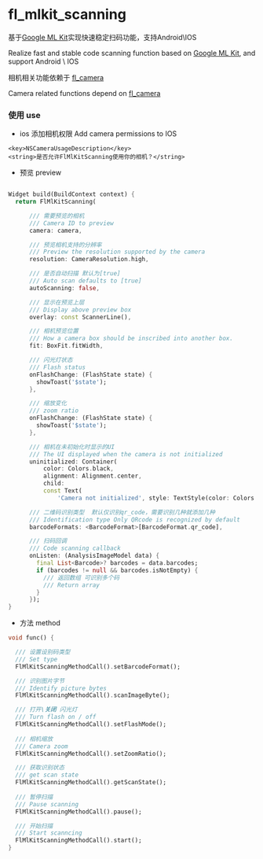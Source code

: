 # fl_mlkit_scanning

基于[Google ML Kit](https://developers.google.com/ml-kit/vision/barcode-scanning)实现快速稳定扫码功能，支持Android\IOS

Realize fast and stable code scanning function based on [Google ML Kit](https://developers.google.com/ml-kit/vision/barcode-scanning), and support Android \ IOS

相机相关功能依赖于 [fl_camera](https://pub.dev/packages/fl_camera) 

Camera related functions depend on [fl_camera](https://pub.dev/packages/fl_camera)


### 使用 use

- ios 添加相机权限 Add camera permissions to IOS

```plist
<key>NSCameraUsageDescription</key>
<string>是否允许FlMlKitScanning使用你的相机？</string>
```

- 预览 preview

```dart

Widget build(BuildContext context) {
  return FlMlKitScanning(

      /// 需要预览的相机
      /// Camera ID to preview
      camera: camera,

      /// 预览相机支持的分辨率
      /// Preview the resolution supported by the camera
      resolution: CameraResolution.high,

      /// 是否自动扫描 默认为[true]
      /// Auto scan defaults to [true]
      autoScanning: false,

      /// 显示在预览上层
      /// Display above preview box
      overlay: const ScannerLine(),

      /// 相机预览位置
      /// How a camera box should be inscribed into another box.
      fit: BoxFit.fitWidth,

      /// 闪光灯状态
      /// Flash status
      onFlashChange: (FlashState state) {
        showToast('$state');
      },

      /// 缩放变化
      /// zoom ratio
      onFlashChange: (FlashState state) {
        showToast('$state');
      },

      /// 相机在未初始化时显示的UI
      /// The UI displayed when the camera is not initialized
      uninitialized: Container(
          color: Colors.black,
          alignment: Alignment.center,
          child:
          const Text(
              'Camera not initialized', style: TextStyle(color: Colors.white))),

      /// 二维码识别类型  默认仅识别qr_code，需要识别几种就添加几种
      /// Identification type Only QRcode is recognized by default
      barcodeFormats: <BarcodeFormat>[BarcodeFormat.qr_code],

      /// 扫码回调
      /// Code scanning callback
      onListen: (AnalysisImageModel data) {
        final List<Barcode>? barcodes = data.barcodes;
        if (barcodes != null && barcodes.isNotEmpty) {
          /// 返回数组 可识别多个码
          /// Return array
        }
      });
}

```

- 方法 method

```dart
void func() {

  /// 设置设别码类型
  /// Set type
  FlMlKitScanningMethodCall().setBarcodeFormat();

  /// 识别图片字节
  /// Identify picture bytes
  FlMlKitScanningMethodCall().scanImageByte();

  /// 打开\关闭 闪光灯 
  /// Turn flash on / off
  FlMlKitScanningMethodCall().setFlashMode();
  
  /// 相机缩放
  /// Camera zoom
  FlMlKitScanningMethodCall().setZoomRatio();

  /// 获取识别状态
  /// get scan state
  FlMlKitScanningMethodCall().getScanState();
  
  /// 暂停扫描
  /// Pause scanning
  FlMlKitScanningMethodCall().pause();

  /// 开始扫描
  /// Start scanncing
  FlMlKitScanningMethodCall().start();
}

```